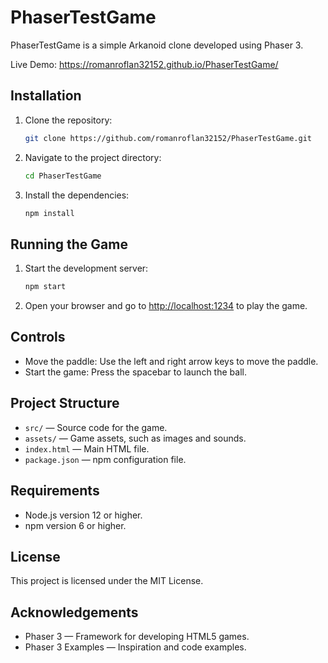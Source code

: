 # PhaserTestGame

PhaserTestGame is a simple Arkanoid clone developed using Phaser 3.

Live Demo: https://romanroflan32152.github.io/PhaserTestGame/

## Installation

1. Clone the repository:

    ```bash
    git clone https://github.com/romanroflan32152/PhaserTestGame.git
    ```

2. Navigate to the project directory:

    ```bash
    cd PhaserTestGame
    ```

3. Install the dependencies:

    ```bash
    npm install
    ```

## Running the Game

1. Start the development server:

    ```bash
    npm start
    ```

2. Open your browser and go to [http://localhost:1234](http://localhost:1234) to play the game.

## Controls

- Move the paddle: Use the left and right arrow keys to move the paddle.
- Start the game: Press the spacebar to launch the ball.

## Project Structure

- `src/` — Source code for the game.
- `assets/` — Game assets, such as images and sounds.
- `index.html` — Main HTML file.
- `package.json` — npm configuration file.

## Requirements

- Node.js version 12 or higher.
- npm version 6 or higher.

## License

This project is licensed under the MIT License.

## Acknowledgements

- Phaser 3 — Framework for developing HTML5 games.
- Phaser 3 Examples — Inspiration and code examples.
